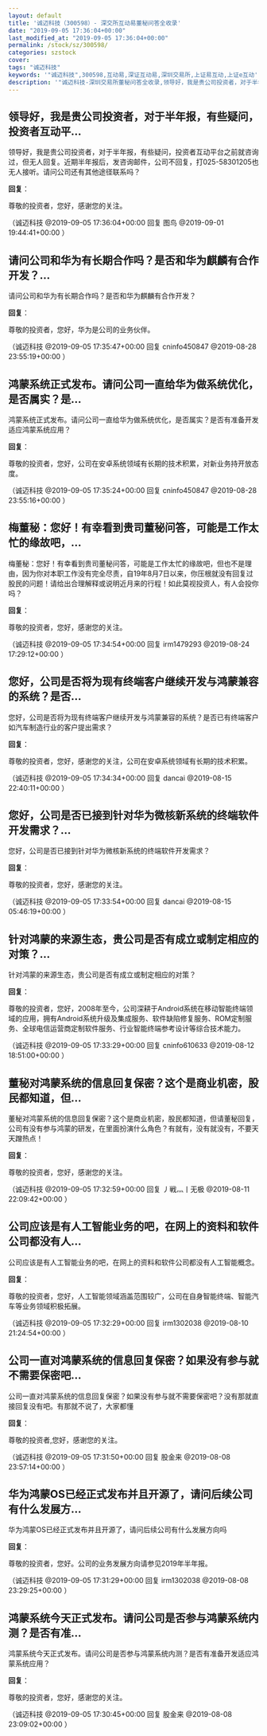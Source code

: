 ```yaml
---
layout: default
title: '诚迈科技（300598）- 深交所互动易董秘问答全收录'
date: "2019-09-05 17:36:04+00:00"
last_modified_at: "2019-09-05 17:36:04+00:00"
permalink: /stock/sz/300598/
categories: szstock
cover: 
tags: "诚迈科技"
keywords: '"诚迈科技",300598,互动易,深证互动易,深圳交易所,上证易互动,上证e互动'
description: '"诚迈科技-深圳交易所董秘问答全收录,领导好，我是贵公司投资者，对于半年报，有些疑问，投资者互动平台之前就咨询过，但无人回复。近期半年报后，发咨询邮件，公司不回复，打025-58301205也无人接听。请问公司还有其他途径联系吗？"'
---
```


## 领导好，我是贵公司投资者，对于半年报，有些疑问，投资者互动平...

领导好，我是贵公司投资者，对于半年报，有些疑问，投资者互动平台之前就咨询过，但无人回复。近期半年报后，发咨询邮件，公司不回复，打025-58301205也无人接听。请问公司还有其他途径联系吗？

**回复**：

尊敬的投资者，您好，感谢您的关注。 

（诚迈科技  @2019-09-05 17:36:04+00:00 回复 图鸟  @2019-09-01 19:44:41+00:00 ）

## 请问公司和华为有长期合作吗？是否和华为麒麟有合作开发？...

请问公司和华为有长期合作吗？是否和华为麒麟有合作开发？

**回复**：

尊敬的投资者，您好，华为是公司的业务伙伴。 

（诚迈科技  @2019-09-05 17:35:47+00:00 回复 cninfo450847  @2019-08-28 23:55:19+00:00 ）

## 鸿蒙系统正式发布。请问公司一直给华为做系统优化，是否属实？是...

鸿蒙系统正式发布。请问公司一直给华为做系统优化，是否属实？是否有准备开发适应鸿蒙系统应用？

**回复**：

尊敬的投资者，您好，公司在安卓系统领域有长期的技术积累，对新业务持开放态度。 

（诚迈科技  @2019-09-05 17:35:24+00:00 回复 cninfo450847  @2019-08-28 23:55:16+00:00 ）

## 梅董秘：您好！有幸看到贵司董秘问答，可能是工作太忙的缘故吧，...

梅董秘：您好！有幸看到贵司董秘问答，可能是工作太忙的缘故吧，但也不是理由，因为你对本职工作没有完全尽责，自19年8月7日以来，你压根就没有回复过股民的问题！请给出合理解释或说明近月来的行程！如此莫视投资人，有人会投你吗？

**回复**：

尊敬的投资者，您好，感谢您的关注。 

（诚迈科技  @2019-09-05 17:34:54+00:00 回复 irm1479293  @2019-08-24 17:29:12+00:00 ）

## 您好，公司是否将为现有终端客户继续开发与鸿蒙兼容的系统？是否...

您好，公司是否将为现有终端客户继续开发与鸿蒙兼容的系统？是否已有终端客户如汽车制造行业的客户提出需求？

**回复**：

尊敬的投资者，您好，感谢您的关注，公司在安卓系统领域有长期的技术积累。 

（诚迈科技  @2019-09-05 17:34:34+00:00 回复 dancai  @2019-08-15 22:40:11+00:00 ）

## 您好，公司是否已接到针对华为微核新系统的终端软件开发需求？...

您好，公司是否已接到针对华为微核新系统的终端软件开发需求？

**回复**：

尊敬的投资者，您好，感谢您的关注。 

（诚迈科技  @2019-09-05 17:33:54+00:00 回复 dancai  @2019-08-15 05:46:19+00:00 ）

## 针对鸿蒙的来源生态，贵公司是否有成立或制定相应的对策？...

针对鸿蒙的来源生态，贵公司是否有成立或制定相应的对策？

**回复**：

尊敬的投资者，您好，2008年至今，公司深耕于Android系统在移动智能终端领域的应用，拥有Android系统升级及集成服务、软件缺陷修复服务、ROM定制服务、全球电信运营商定制软件服务、行业智能终端参考设计等综合技术能力。 

（诚迈科技  @2019-09-05 17:33:29+00:00 回复 cninfo610633  @2019-08-12 18:51:00+00:00 ）

## 董秘对鸿蒙系统的信息回复保密？这个是商业机密，股民都知道，但...

董秘对鸿蒙系统的信息回复保密？这个是商业机密，股民都知道，但请董秘回复，公司有没有参与鸿蒙的研发，在里面扮演什么角色？有就有，没有就没有，不要天天蹭热点！

**回复**：

尊敬的投资者，您好，感谢您的关注。 

（诚迈科技  @2019-09-05 17:32:59+00:00 回复 丿戦灬丨无极  @2019-08-11 22:09:42+00:00 ）

## 公司应该是有人工智能业务的吧，在网上的资料和软件公司都没有人...

公司应该是有人工智能业务的吧，在网上的资料和软件公司都没有人工智能概念。

**回复**：

尊敬的投资者，您好，人工智能领域涵盖范围较广，公司在自身智能终端、智能汽车等业务领域积极拓展。 

（诚迈科技  @2019-09-05 17:32:29+00:00 回复 irm1302038  @2019-08-10 21:24:54+00:00 ）

## 公司一直对鸿蒙系统的信息回复保密？如果没有参与就不需要保密吧...

公司一直对鸿蒙系统的信息回复保密？如果没有参与就不需要保密吧？没有那就直接回复没有吧。有那就不说了，大家都懂

**回复**：

尊敬的投资者,您好，感谢您的关注。 

（诚迈科技  @2019-09-05 17:31:50+00:00 回复 股金来  @2019-08-08 23:57:14+00:00 ）

## 华为鸿蒙OS已经正式发布并且开源了，请问后续公司有什么发展方...

华为鸿蒙OS已经正式发布并且开源了，请问后续公司有什么发展方向吗

**回复**：

尊敬的投资者，您好。公司的业务发展方向请参见2019年半年报。 

（诚迈科技  @2019-09-05 17:31:29+00:00 回复 irm1302038  @2019-08-08 23:29:25+00:00 ）

## 鸿蒙系统今天正式发布。请问公司是否参与鸿蒙系统内测？是否有准...

鸿蒙系统今天正式发布。请问公司是否参与鸿蒙系统内测？是否有准备开发适应鸿蒙系统应用？

**回复**：

尊敬的投资者，您好，感谢您的关注。 

（诚迈科技  @2019-09-05 17:30:45+00:00 回复 股金来  @2019-08-08 23:09:02+00:00 ）

